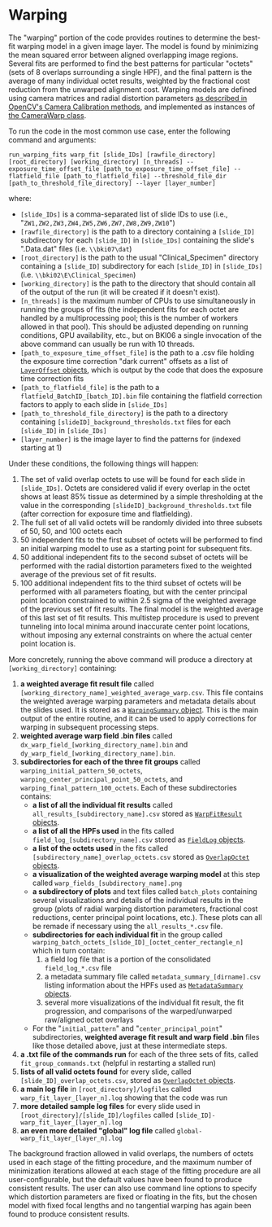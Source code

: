# Warping

The "warping" portion of the code provides routines to determine the best-fit warping model in a given image layer. The model is found by minimizing the mean squared error between aligned overlapping image regions. Several fits are performed to find the best patterns for particular "octets" (sets of 8 overlaps surrounding a single HPF), and the final pattern is the average of many individual octet results, weighted by the fractional cost reduction from the unwarped alignment cost. Warping models are defined using camera matrices and radial distortion parameters [as described in OpenCV's Camera Calibration methods](https://docs.opencv.org/master/dc/dbb/tutorial_py_calibration.html), and implemented as instances of [the CameraWarp class](./warp.py#L294-L615).

To run the code in the most common use case, enter the following command and arguments:

`run_warping_fits warp_fit [slide_IDs] [rawfile_directory] [root_directory] [working_directory] [n_threads] --exposure_time_offset_file [path_to_exposure_time_offset_file] --flatfield_file [path_to_flatfield_file] --threshold_file_dir [path_to_threshold_file_directory] --layer [layer_number]`

where:
- `[slide_IDs]` is a comma-separated list of slide IDs to use (i.e., "`ZW1,ZW2,ZW3,ZW4,ZW5,ZW6,ZW7,ZW8,ZW9,ZW10`")
- `[rawfile_directory]` is the path to a directory containing a `[slide_ID]` subdirectory for each `[slide_ID]` in `[slide_IDs]` containing the slide's ".Data.dat" files (i.e. ``\\bki07\dat``)
- `[root_directory]` is the path to the usual "Clinical_Specimen" directory containing a `[slide_ID]` subdirectory for each `[slide_ID]` in `[slide_IDs]` (i.e. `\\bki02\E\Clinical_Specimen`)
- `[working_directory]` is the path to the directory that should contain all of the output of the run (it will be created if it doesn't exist).
- `[n_threads]` is the maximum number of CPUs to use simultaneously in running the groups of fits (the independent fits for each octet are handled by a multiprocessing pool; this is the number of workers allowed in that pool). This should be adjusted depending on running conditions, GPU availability, etc., but on BKI06 a single invocation of the above command can usually be run with 10 threads.
- `[path_to_exposure_time_offset_file]` is the path to a .csv file holding the exposure time correction "dark current" offsets as a list of [`LayerOffset` objects](../../utilities/img_file_io.py#L30-L35), which is output by the code that does the exposure time correction fits
- `[path_to_flatfield_file]` is the path to a `flatfield_BatchID_[batch_ID].bin` file containing the flatfield correction factors to apply to each slide in `[slide_IDs]` 
- `[path_to_threshold_file_directory]` is the path to a directory containing `[slideID]_background_thresholds.txt` files for each `[slide_ID]` in `[slide_IDs]`
- `[layer_number]` is the image layer to find the patterns for (indexed starting at 1)

Under these conditions, the following things will happen:
1. The set of valid overlap octets to use will be found for each slide in `[slide_IDs]`. Octets are considered valid if every overlap in the octet shows at least 85% tissue as determined by a simple thresholding at the value in the corresponding `[slideID]_background_thresholds.txt` file (after correction for exposure time and flatfielding).
1. The full set of all valid octets will be randomly divided into three subsets of 50, 50, and 100 octets each
1. 50 independent fits to the first subset of octets will be performed to find an initial warping model to use as a starting point for subsequent fits.
1. 50 additional independent fits to the second subset of octets will be performed with the radial distortion parameters fixed to the weighted average of the previous set of fit results.
1. 100 additional independent fits to the third subset of octets will be performed with all parameters floating, but with the center principal point location constrained to within 2.5 sigma of the weighted average of the previous set of fit results. The final model is the weighted average of this last set of fit results.
This multistep procedure is used to prevent tunneling into local minima around inaccurate center point locations, without imposing any external constraints on where the actual center point location is. 

More concretely, running the above command will produce a directory at `[working_directory]` containing:
1. **a weighted average fit result file** called `[working_directory_name]_weighted_average_warp.csv`. This file contains the weighted average warping parameters and metadata details about the slides used. It is stored as a [`WarpingSummary` object](./utilities.py#L73-L93). This is the main output of the entire routine, and it can be used to apply corrections for warping in subsequent processing steps.
1. **weighted average warp field .bin files** called `dx_warp_field_[working_directory_name].bin` and `dy_warp_field_[working_directory_name].bin`.
1. **subdirectories for each of the three fit groups** called `warping_initial_pattern_50_octets`, `warping_center_principal_point_50_octets`, and `warping_final_pattern_100_octets`. Each of these subdirectories contains:
    - **a list of all the individual fit results** called `all_results_[subdirectory_name].csv` stored as [`WarpFitResult` objects](./utilities.py#L34-L59).
    - **a list of all the HPFs used** in the fits called `field_log_[subdirectory_name].csv` stored as [`FieldLog` objects](./utilities.py#L61-L65).
    - **a list of the octets used** in the fits called `[subdirectory_name]_overlap_octets.csv` stored as [`OverlapOctet` objects](./octet_finding.py#L13-L48).
    - **a visualization of the weighted average warping model** at this step called `warp_fields_[subdirectory_name].png`
    - **a subdirectory of plots** and text files called `batch_plots` containing several visualizations and details of the individual results in the group (plots of radial warping distortion parameters, fractional cost reductions, center principal point locations, etc.). These plots can all be remade if necessary using the `all_results_*.csv` file.
    - **subdirectories for each individual fit** in the group called `warping_batch_octets_[slide_ID]_[octet_center_rectangle_n]` which in turn contain:
        1. a field log file that is a portion of the consolidated `field_log_*.csv` file
        1. a metadata summary file called `metadata_summary_[dirname].csv` listing information about the HPFs used as [`MetadataSummary` objects](../../shared/samplemetadata.py#L95-L104).
        1. several more visualizations of the individual fit result, the fit progression, and comparisons of the warped/unwarped raw/aligned octet overlays
    - For the "`initial_pattern`" and "`center_principal_point`" subdirectories, **weighted average fit result and warp field .bin** files like those detailed above, just at these intermediate steps.
1. **a .txt file of the commands run** for each of the three sets of fits, called `fit_group_commands.txt` (helpful in restarting a stalled run)
1. **lists of all valid octets found** for every slide, called `[slide_ID]_overlap_octets.csv`, stored as [`OverlapOctet` objects](./octet_finding.py#L13-L48).
1. **a main log file** in `[root_directory]/logfiles` called `warp_fit_layer_[layer_n].log` showing that the code was run
1. **more detailed sample log files** for every slide used in `[root_directory]/[slide_ID]/logfiles` called `[slide_ID]-warp_fit_layer_[layer_n].log` 
1. **an even more detailed "global" log file** called `global-warp_fit_layer_[layer_n].log` 

The background fraction allowed in valid overlaps, the numbers of octets used in each stage of the fitting procedure, and the maximum number of minimization iterations allowed at each stage of the fitting procedure are all user-configurable, but the default values have been found to produce consistent results. The user can also use command line options to specify which distortion parameters are fixed or floating in the fits, but the chosen model with fixed focal lengths and no tangential warping has again been found to produce consistent results.

